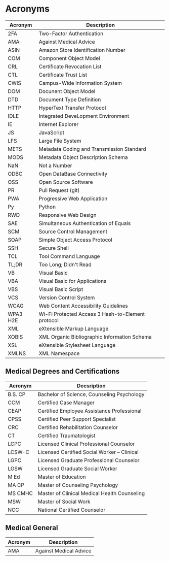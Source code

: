 # Acronyms 

| Acronym | Description | 
| ---- | ---- | 
|2FA| Two-Factor Authentication | 
|AMA| Against Medical Advice |  
|ASIN| Amazon Store Identification Number | 
|COM| Component Object Model |  
|CRL|Certificate Revocation List|
|CTL|Certificate Trust List|
|CWIS|Campus-Wide Information System|
|DOM| Docunent Object Model |  
|DTD| Document Type Definition |  
|HTTP|HyperText Transfer Protocol|  
|IDLE| Integrated DeveLopment Environment |  
|IE| Internet Explorer |  
|JS| JavaScript |  
|LFS| Large File System |  
|METS|Metadata Coding and Transmission Standard|
|MODS|Metadata Object Description Schema|
|NaN| Not a Number |  
|ODBC|Open DataBase Connectivity |
|OSS| Open Source Software|  
|PR| Pull Request (git) |  
|PWA|Progressive Web Application|
|Py| Python |  
|RWD|Responsive Web Design|
|SAE|Simultaneous Authentication of Equals|
|SCM|Source Control Management|  
|SOAP|Simple Object Access Protocol|  
|SSH| Secure Shell |  
|TCL|Tool Command Language|  
|TL;DR| Too Long; Didn't Read |  
|VB| Visual Basic |  
|VBA| Visual Basic for Applications |  
|VBS| Visual Basic Script |  
|VCS|Version Control System|
|WCAG|Web Content Accessibility Guidelines|
|WPA3 H2E|Wi-Fi Protected Access 3 Hash-to-Element protocol|
|XML|eXtensible Markup Language|
|XOBIS|XML Organic Bibliographic Information Schema|
|XSL|eXtensible Stylesheet Language|
|XMLNS|XML Namespace|

## Medical Degrees and Certifications

| Acronym | Decsription |  
| -- | -- |  
| B.S. CP|Bachelor of Science, Counseling Psychology |  
| CCM|Certified Case Manager |  
| CEAP|Certified Employee Assistance Professional |  
| CPSS|Certified Peer Support Specialist |  
| CRC|Certified Rehabilitation Counselor |  
| CT|Certified Traumatologist |  
| LCPC|Licensed Clinical Professional Counselor |  
| LCSW-C|Licensed Certified Social Worker – Clinical |  
| LGPC|Licensed Graduate Professional Counselor |  
| LGSW|Licensed Graduate Social Worker |  
| M Ed|Master of Education |  
| MA CP|Master of Counseling Psychology |  
| MS CMHC|Master of Clinical Medical Health Counseling |  
| MSW|Master of Social Work |  
| NCC|National Certified Counselor |  

## Medical General 

| Acronym | Description | 
| ---- | ---- | 
|AMA| Against Medical Advice |

